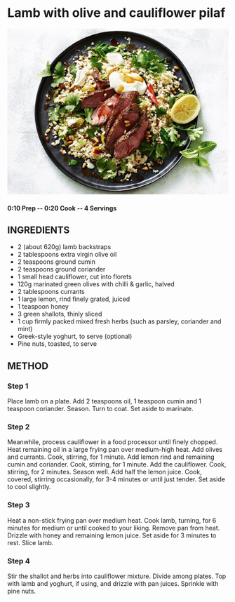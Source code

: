 # Lamb with olive and cauliflower pilaf
![](https://raw.githubusercontent.com/fuzzwah/recipes/images/pics/Lamb_with_olive_and_cauliflower_pilaf.jpg)
#### 0:10 Prep -- 0:20 Cook -- 4 Servings
## INGREDIENTS
* 2 (about 620g) lamb backstraps
* 2 tablespoons extra virgin olive oil
* 2 teaspoons ground cumin
* 2 teaspoons ground coriander
* 1 small head cauliflower, cut into florets
* 120g marinated green olives with chilli & garlic, halved
* 2 tablespoons currants
* 1 large lemon, rind finely grated, juiced
* 1 teaspoon honey
* 3 green shallots, thinly sliced
* 1 cup firmly packed mixed fresh herbs (such as parsley, coriander and mint)
* Greek-style yoghurt, to serve (optional)
* Pine nuts, toasted, to serve
## METHOD
### Step 1
Place lamb on a plate. Add 2 teaspoons oil, 1 teaspoon cumin and 1 teaspoon coriander. Season. Turn to coat. Set aside to marinate.
### Step 2
Meanwhile, process cauliflower in a food processor until finely chopped. Heat remaining oil in a large frying pan over medium-high heat. Add olives and currants. Cook, stirring, for 1 minute. Add lemon rind and remaining cumin and coriander. Cook, stirring, for 1 minute. Add the cauliflower. Cook, stirring, for 2 minutes. Season well. Add half the lemon juice. Cook, covered, stirring occasionally, for 3-4 minutes or until just tender. Set aside to cool slightly.
### Step 3
Heat a non-stick frying pan over medium heat. Cook lamb, turning, for 6 minutes for medium or until cooked to your liking. Remove pan from heat. Drizzle with honey and remaining lemon juice. Set aside for 3 minutes to rest. Slice lamb.
### Step 4
Stir the shallot and herbs into cauliflower mixture. Divide among plates. Top with lamb and yoghurt, if using, and drizzle with pan juices. Sprinkle with pine nuts.
